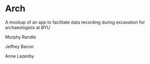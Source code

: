 Arch
====

A mockup of an app to facilitate data recording during excavation for archaeologists at BYU

Murphy Randle

Jeffrey Bacon

Anne Lazenby
